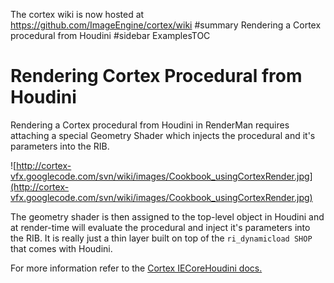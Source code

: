 The cortex wiki is now hosted at https://github.com/ImageEngine/cortex/wiki
#summary Rendering a Cortex procedural from Houdini
#sidebar ExamplesTOC

# Rendering Cortex Procedural from Houdini #
Rendering a Cortex procedural from Houdini in RenderMan requires attaching a special Geometry Shader which injects the procedural and it's parameters into the RIB.

![http://cortex-vfx.googlecode.com/svn/wiki/images/Cookbook_usingCortexRender.jpg](http://cortex-vfx.googlecode.com/svn/wiki/images/Cookbook_usingCortexRender.jpg)

The geometry shader is then assigned to the top-level object in Houdini and at render-time will evaluate the procedural and inject it's parameters into the RIB. It is really just a thin layer built on top of the `ri_dynamicload SHOP` that comes with Houdini.

For more information refer to the [Cortex IECoreHoudini docs.](http://code.google.com/p/cortex-vfx/wiki/IECoreHoudini)